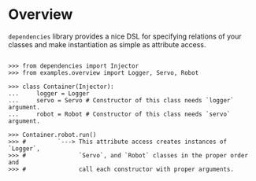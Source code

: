 # Overview

`dependencies` library provides a nice DSL for specifying relations of
your classes and make instantiation as simple as attribute access.

```pycon

>>> from dependencies import Injector
>>> from examples.overview import Logger, Servo, Robot

>>> class Container(Injector):
...     logger = Logger
...     servo = Servo # Constructor of this class needs `logger` argument.
...     robot = Robot # Constructor of this class needs `servo` argument.

>>> Container.robot.run()
>>> #         `---> This attribute access creates instances of `Logger`,
>>> #               `Servo`, and `Robot` classes in the proper order and
>>> #               call each constructor with proper arguments.

```
